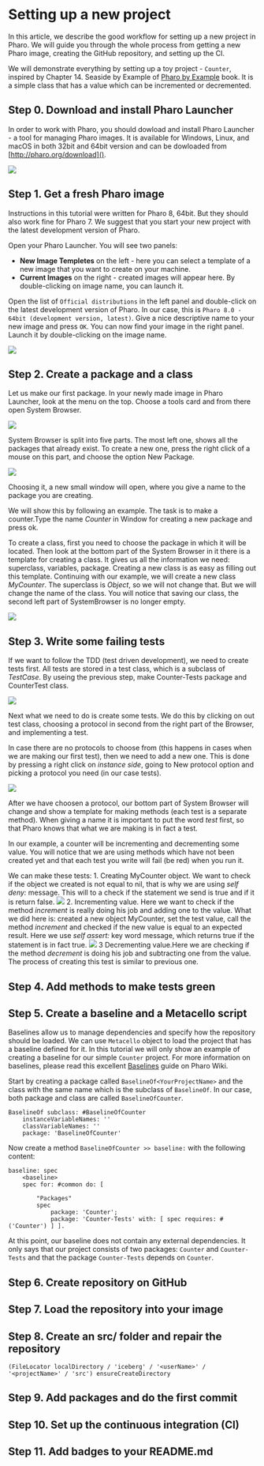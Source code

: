 # Setting up a new project

In this article, we describe the good workflow for setting up a new project in Pharo. We will guide you through the whole process from getting a new Pharo image, creating the GitHub repository, and setting up the CI.

We will demonstrate everything by setting up a toy project - `Counter`, inspired by Chapter 14. Seaside by Example of [Pharo by Example](https://files.pharo.org/books-pdfs/updated-pharo-by-example/2017-01-14-UpdatedPharoByExample.pdf) book. It is a simple class that has a value which can be incremented or decremented.

## Step 0. Download and install Pharo Launcher

In order to work with Pharo, you should dowload and install Pharo Launcher - a tool for managing Pharo images. It is available for Windows, Linux, and macOS in both 32bit and 64bit version and can be dowloaded from [http://pharo.org/download]().

![](SettingUp_DownloadPharo.png)

## Step 1. Get a fresh Pharo image

Instructions in this tutorial were written for Pharo 8, 64bit. But they should also work fine for Pharo 7. We suggest that you start your new project with the latest development version of Pharo.

Open your Pharo Launcher. You will see two panels:

- **New Image Templetes** on the left - here you can select a template of a new image that you want to create on your machine.
- **Current Images** on the right - created images will appear here. By double-clicking on image name, you can launch it.

Open the list of `Official distributions` in the left panel and double-click on the latest development version of Pharo. In our case, this is `Pharo 8.0 - 64bit (development version, latest)`. Give a nice descriptive name to your new image and press `OK`. You can now find your image in the right panel. Launch it by double-clicking on the image name.

![](SettingUp_PharoLauncher.png)

## Step 2. Create a package and a class


Let us make our first package. In your newly made image in Pharo Launcher, look at the menu on the top. Choose a tools card and from there open System Browser.

![](SettingUp_SystemBrowser.png)

System Browser is split into five parts. The most left one, shows all the packages that already exist. To create a new one, press the right click of a mouse on this part, and choose the option New Package. 

![](SettingUp_NewPackage.png)

Choosing it, a new small window will open, where you give a name to the package you are creating.

We will show this by following an example. The task is to make a counter.Type the name *Counter* in Window for creating a new package and press ok.


To create a class, first you need to choose the package in which it will be located. Then look at the bottom part of the System Browser in it there is a template for creating a class. It gives us all the information we need: superclass, variables, package. Creating a new class is as easy as filling out this template. Continuing with our example, we will create a new class *MyCounter*. The superclass is *Object*, so we will not change that. But we will change the name of the class. You will notice that saving our class, the second left part of SystemBrowser is no longer empty.

![](SettingUp_AddingClass.png)

## Step 3. Write some failing tests

If we want to follow the TDD (test driven development), we need to create tests first. All tests are stored in a test class, which is a subclass of *TestCase*. By useing the previous step, make Counter-Tests package and CounterTest class.

![](SettingUp_TestClass.png)

Next what we need to do is create some tests. We do this by clicking on out test class, choosing a protocol in second from the right part of the Browser, and implementing a test. 

In case there are no protocols to choose from (this happens in cases when we are making our first test), then we need to add a new one. This is done by pressing a right click on *instance side*, going to New protocol option and picking a protocol you need (in our case tests).

![](SettingUp_NewProtocol.png)

After we have choosen a protocol, our bottom part of System Browser will change and show a template for making methods (each test is a separate method). When giving a name it is important to put the word *test* first, so that Pharo knows that what we are making is in fact a test.

In our example, a counter will be incrementing and decrementing some value. You will notice that we are using methods which have not been created yet and that each test you write will fail (be red) when you run it. 

We can make these tests:
	1. Creating MyCounter object. 
	We want to check if the object we created is not equal to nil, that is why we are using *self deny:* message. This will to a check if the statement we send is true and if it is return false. 
![](SettingUp_FirstTest.png)
	2. Incrementing value. 
	Here we want to check if the method *increment* is really doing his job and adding one to the value. What we did here is: created a new object MyCounter, set the test value, call the method *increment* and checked if the new value is equal to an expected result. Here we use *self assert:* key word message, which returns true if the statement is in fact true. 
![](SettingUp_TestIncrementing.png)
	3  Decrementing value.Here we are checking if the method *decrement* is doing his job and subtracting one from the value. The process of creating this test is similar to previous one.

## Step 4. Add methods to make tests green

## Step 5. Create a baseline and a Metacello script

Baselines allow us to manage dependencies and specify how the repository should be loaded. We can use `Metacello` object to load the project that has a baseline defined for it. In this tutorial we will only show an example of creating a baseline for our simple `Counter` project. For more information on baselines, please read this excellent [Baselines](https://github.com/pharo-open-documentation/pharo-wiki/blob/master/General/Baselines.md) guide on Pharo Wiki.

Start by creating a package called `BaselineOf<YourProjectName>` and the class with the same name which is the subclass of `BaselineOf`. In our case, both package and class are called `BaselineOfCounter`.

```Smalltalk
BaselineOf subclass: #BaselineOfCounter
    instanceVariableNames: ''
    classVariableNames: ''
    package: 'BaselineOfCounter'
```

Now create a method `BaselineOfCounter >> baseline:` with the following content:

```Smalltalk
baseline: spec
    <baseline>
    spec for: #common do: [	
				
        "Packages"
        spec
            package: 'Counter';
            package: 'Counter-Tests' with: [ spec requires: #('Counter') ] ].
```

At this point, our baseline does not contain any external dependencies. It only says that our project consists of two packages: `Counter` and `Counter-Tests` and that the package `Counter-Tests` depends on `Counter`.

## Step 6. Create repository on GitHub

## Step 7. Load the repository into your image

## Step 8. Create an src/ folder and repair the repository

```Smalltalk
(FileLocator localDirectory / 'iceberg' / '<userName>' / '<projectName>' / 'src') ensureCreateDirectory 
```

## Step 9. Add packages and do the first commit

## Step 10. Set up the continuous integration (CI)

## Step 11. Add badges to your README.md
